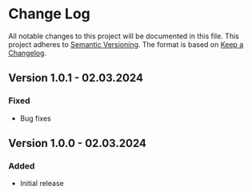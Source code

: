 # Change Log

All notable changes to this project will be documented in this file.
This project adheres to [Semantic Versioning](http://semver.org/).
The format is based on [Keep a Changelog](http://keepachangelog.com/).

## Version 1.0.1 - 02.03.2024

### Fixed

- Bug fixes

## Version 1.0.0 - 02.03.2024

### Added

- Initial release
